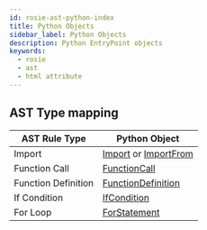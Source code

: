 ```yaml
---
id: rosie-ast-python-index
title: Python Objects
sidebar_label: Python Objects
description: Python EntryPoint objects
keywords:
  - rosie
  - ast
  - html attribute
---
```


## AST Type mapping

| AST Rule Type       | Python Object                                                                                                                |
| ------------------- | ---------------------------------------------------------------------------------------------------------------------------- |
| Import              | [Import](/docs/rosie/ast/python/rosie-ast-python-import) or [ImportFrom](/docs/rosie/ast/python/rosie-ast-python-importfrom) |
| Function Call       | [FunctionCall](/docs/rosie/ast/python/rosie-ast-python-functioncall)                                                         |
| Function Definition | [FunctionDefinition](/docs/rosie/ast/python/rosie-ast-python-functiondefinition)                                             |
| If Condition        | [IfCondition](/docs/rosie/ast/python/rosie-ast-python-ifcondition)                                                           |
| For Loop            | [ForStatement](/docs/rosie/ast/python/rosie-ast-python-forstmt)                                                              |
